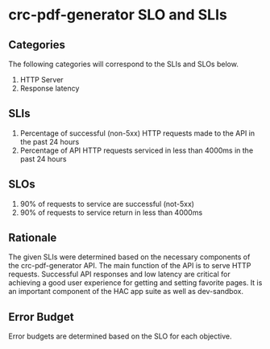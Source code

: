# crc-pdf-generator SLO and SLIs

## Categories

The following categories will correspond to the SLIs and SLOs below.

1. HTTP Server
2. Response latency

## SLIs
1. Percentage of successful (non-5xx) HTTP requests made to the API in the past 24 hours
2. Percentage of API HTTP requests serviced in less than 4000ms in the past 24 hours

## SLOs
1. 90% of requests to service are successful (not-5xx)
2. 90% of requests to service return in less than 4000ms

## Rationale

The given SLIs were determined based on the necessary components of the crc-pdf-generator API. The main function of the API is to serve HTTP requests. Successful API responses and low latency are critical for achieving a good user experience for getting and setting favorite pages. It is an important component of the HAC app suite as well as dev-sandbox.

## Error Budget

Error budgets are determined based on the SLO for each objective.
